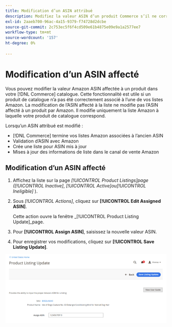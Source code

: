 ```yaml
---
title: Modification d’un ASIN attribué
description: Modifiez la valeur ASIN d’un produit Commerce s’il ne correspondait pas correctement à l’une de vos listes Amazon.
exl-id: 2aaeb700-96ac-4a15-9379-f74728d2dcbe
source-git-commit: 2c753ec5f6f4cd509e61b4875e09e9a1a2577ee7
workflow-type: tm+mt
source-wordcount: '157'
ht-degree: 0%

---
```


# Modification d’un ASIN affecté

Vous pouvez modifier la valeur Amazon ASIN affectée à un produit dans votre [!DNL Commerce] catalogue. Cette fonctionnalité est utile si un produit de catalogue n’a pas été correctement associé à l’une de vos listes Amazon. La modification de l’ASIN affecté à la liste ne modifie pas l’ASIN affecté à un produit par Amazon. Il modifie uniquement la liste Amazon à laquelle votre produit de catalogue correspond.

Lorsqu’un ASIN attribué est modifié :

- [!DNL Commerce] termine vos listes Amazon associées à l’ancien ASIN
- Validation d’ASIN avec Amazon
- Crée une liste pour ASIN mis à jour
- Mises à jour des informations de liste dans le canal de vente Amazon

## Modification d’un ASIN affecté

1. Affichez la liste sur la page _[!UICONTROL Product Listings]_page (_[!UICONTROL Inactive]_, _[!UICONTROL Active]_ou_[!UICONTROL Ineligible]_ ).

1. Sous _[!UICONTROL Actions]_, cliquez sur **[!UICONTROL Edit Assigned ASIN]**.

   Cette action ouvre la fenêtre _[!UICONTROL Product Listing Update]_page.

1. Pour **[!UICONTROL Assign ASIN]**, saisissez la nouvelle valeur ASIN.

1. Pour enregistrer vos modifications, cliquez sur **[!UICONTROL Save Listing Update]**.

![Modification d’un ASIN affecté](assets/amazon-assigned-asin-edit.png)
